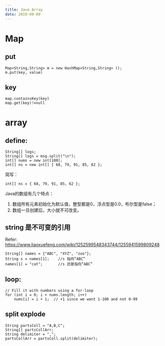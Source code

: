 ```yaml
---
title: Java Array
date: 2019-09-09
---
```

# Map

## put

    Map<String,String> m = new HashMap<String,String> ();
    m.put(key, value)

## key

    map.containsKey(key)
    map.get(key)!=null

# array

## define:

    String[] logs;
    String[] logs = msg.split("\n");
    int[] nums = new int[100];
    int[] ns = new int[] { 68, 79, 91, 85, 62 };

简写：

    int[] ns = { 68, 79, 91, 85, 62 };


Java的数组有几个特点：

1. 数组所有元素初始化为默认值，整型都是0，浮点型是0.0，布尔型是false；
2. 数组一旦创建后，大小就不可改变。

## string 是不可变的引用
Refer: https://www.liaoxuefeng.com/wiki/1252599548343744/1255941599809248

    String[] names = {"ABC", "XYZ", "zoo"};
    String s = names[1];    //s 指向“ABC”
    names[1] = "cat";       //s 还是指向“ABC”

## loop:

    // Fill it with numbers using a for-loop
    for (int i = 0; i < nums.length; i++)
        nums[i] = i + 1;  // +1 since we want 1-100 and not 0-99


## split explode

    String partsColl = "A,B,C";
    String[] partsCollArr;
    String delimiter = ",";
    partsCollArr = partsColl.split(delimiter);